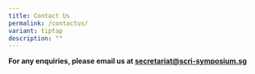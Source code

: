 ```yaml
---
title: Contact Us
permalink: /contactus/
variant: tiptap
description: ""
---
```

<p><strong>For any enquiries, please email us at <a href="mailto:secretariat@scri-symposium.sg" rel="noopener noreferrer nofollow" target="_blank">secretariat@scri-symposium.sg</a></strong>
</p>